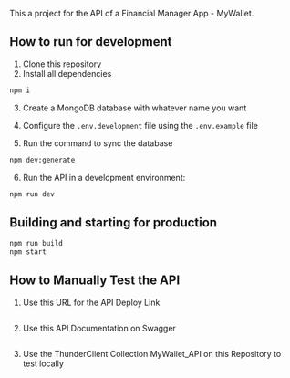 This a project for the API of a Financial Manager App - MyWallet.

## How to run for development

1. Clone this repository
2. Install all dependencies

```bash
npm i
```

3. Create a MongoDB database with whatever name you want
4. Configure the `.env.development` file using the `.env.example` file

5. Run the command to sync the database

```bash
npm dev:generate
```

6. Run the API in a development environment:

```bash
npm run dev
```

## Building and starting for production

```bash
npm run build
npm start
```

## How to Manually Test the API

1. Use this URL for the API Deploy Link

```bash

```

2. Use this API Documentation on Swagger

```bash

```

3. Use the ThunderClient Collection MyWallet_API on this Repository to test locally
